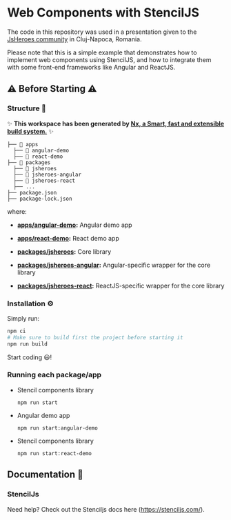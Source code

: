 # Web Components with StencilJS

The code in this repository was used in a presentation given to the [JsHeroes community](https://www.meetup.com/jsheroes/) in Cluj-Napoca, Romania.

Please note that this is a simple example that demonstrates how to implement web components using StencilJS, and how to integrate them with some front-end frameworks like Angular and ReactJS.

## ⚠️ Before Starting ⚠️

### Structure 🧩

✨ **This workspace has been generated by [Nx, a Smart, fast and extensible build system.](https://nx.dev)** ✨

```
├── 📁 apps
  ├── 📁 angular-demo
  ├── 📁 react-demo
├── 📁 packages
  ├── 📁 jsheroes
  ├── 📁 jsheroes-angular
  ├── 📁 jsheroes-react
  ├── ...
├── package.json
├── package-lock.json
```

where:
- **[apps/angular-demo](./apps/angular-demo/):** Angular demo app

- **[apps/react-demo](./apps/react-demo/):** React demo app

- **[packages/jsheroes](./packages/jsheroes/):** Core library

- **[packages/jsheroes-angular](./packages/jsheroes-angular):** Angular-specific wrapper for the core library

- **[packages/jsheroes-react](./packages/jsheroes-react):** ReactJS-specific wrapper for the core library


### Installation ⚙️

Simply run:

```bash
npm ci
# Make sure to build first the project before starting it
npm run build
```

Start coding 😃!

### Running each package/app

- Stencil components library

  ```
  npm run start
  ```

- Angular demo app

  ```
  npm run start:angular-demo
  ```

- Stencil components library

  ```
  npm run start:react-demo
  ```

## Documentation 📖

### StencilJs

Need help? Check out the Stenciljs docs here (https://stenciljs.com/).
